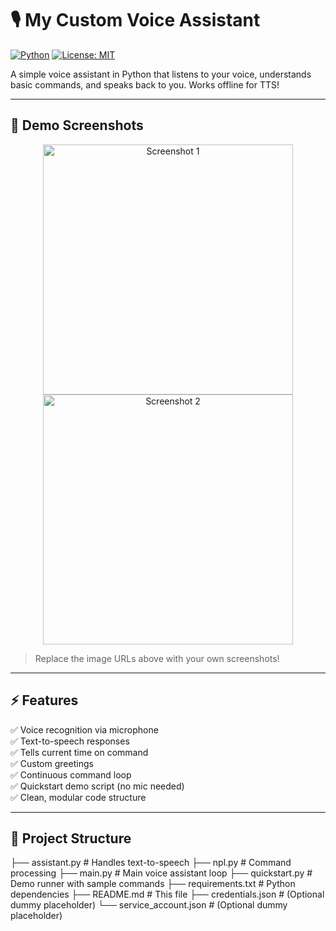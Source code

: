 # 🎙️ My Custom Voice Assistant

[![Python](https://img.shields.io/badge/Python-3.6%2B-blue.svg)](https://www.python.org/downloads/)
[![License: MIT](https://img.shields.io/badge/License-MIT-green.svg)](LICENSE)

A simple voice assistant in Python that listens to your voice, understands basic commands, and speaks back to you. Works offline for TTS!

---

## 📸 Demo Screenshots

<p align="center">
  <img src="https://via.placeholder.com/600x300.png?text=Voice+Assistant+Screenshot+1" alt="Screenshot 1" width="400">
  <img src="https://via.placeholder.com/600x300.png?text=Voice+Assistant+Screenshot+2" alt="Screenshot 2" width="400">
</p>

> Replace the image URLs above with your own screenshots!

---

## ⚡ Features

✅ Voice recognition via microphone  
✅ Text-to-speech responses  
✅ Tells current time on command  
✅ Custom greetings  
✅ Continuous command loop  
✅ Quickstart demo script (no mic needed)  
✅ Clean, modular code structure  

---

## 📂 Project Structure
├── assistant.py # Handles text-to-speech
├── npl.py # Command processing
├── main.py # Main voice assistant loop
├── quickstart.py # Demo runner with sample commands
├── requirements.txt # Python dependencies
├── README.md # This file
├── credentials.json # (Optional dummy placeholder)
└── service_account.json # (Optional dummy placeholder)

